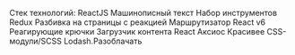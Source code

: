 Стек технологий:
ReactJS
Машинописный текст
Набор инструментов Redux
Разбивка на страницы с реакцией
Маршрутизатор React v6
Реагирующие крючки
Загрузчик контента React
Аксиос
Красивее
CSS-модули/SCSS
Lodash.Разоблачать